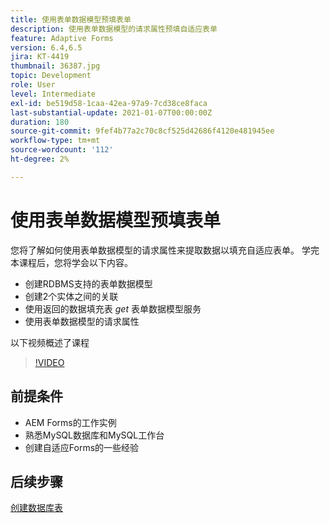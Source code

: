 ```yaml
---
title: 使用表单数据模型预填表单
description: 使用表单数据模型的请求属性预填自适应表单
feature: Adaptive Forms
version: 6.4,6.5
jira: KT-4419
thumbnail: 36387.jpg
topic: Development
role: User
level: Intermediate
exl-id: be519d58-1caa-42ea-97a9-7cd38ce8faca
last-substantial-update: 2021-01-07T00:00:00Z
duration: 180
source-git-commit: 9fef4b77a2c70c8cf525d42686f4120e481945ee
workflow-type: tm+mt
source-wordcount: '112'
ht-degree: 2%

---
```


# 使用表单数据模型预填表单

您将了解如何使用表单数据模型的请求属性来提取数据以填充自适应表单。
学完本课程后，您将学会以下内容。

* 创建RDBMS支持的表单数据模型
* 创建2个实体之间的关联
* 使用返回的数据填充表 _get_ 表单数据模型服务
* 使用表单数据模型的请求属性

以下视频概述了课程
>[!VIDEO](https://video.tv.adobe.com/v/36387?quality=12&learn=on)

## 前提条件

* AEM Forms的工作实例
* 熟悉MySQL数据库和MySQL工作台
* 创建自适应Forms的一些经验

## 后续步骤

[创建数据库表](./create-database-tables.md)
